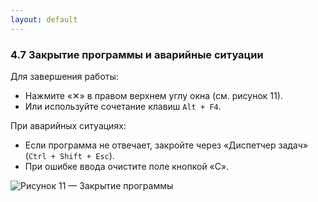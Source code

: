 ```yaml
---
layout: default
---
```


### 4.7 Закрытие программы и аварийные ситуации

Для завершения работы:

- Нажмите «✕» в правом верхнем углу окна (см. рисунок 11).
- Или используйте сочетание клавиш `Alt + F4`.

При аварийных ситуациях:

- Если программа не отвечает, закройте через «Диспетчер задач» (`Ctrl + Shift + Esc`).
- При ошибке ввода очистите поле кнопкой «C».

![Рисунок 11 — Закрытие программы](/images/ris11.png)